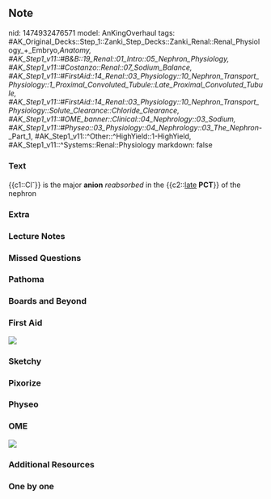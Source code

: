 ## Note
nid: 1474932476571
model: AnKingOverhaul
tags: #AK_Original_Decks::Step_1::Zanki_Step_Decks::Zanki_Renal::Renal_Physiology_+_Embryo,_Anatomy, #AK_Step1_v11::#B&B::19_Renal::01_Intro::05_Nephron_Physiology, #AK_Step1_v11::#Costanzo::Renal::07_Sodium_Balance, #AK_Step1_v11::#FirstAid::14_Renal::03_Physiology::10_Nephron_Transport_Physiology::1_Proximal_Convoluted_Tubule::Late_Proximal_Convoluted_Tubule, #AK_Step1_v11::#FirstAid::14_Renal::03_Physiology::10_Nephron_Transport_Physiology::Solute_Clearance::Chloride_Clearance, #AK_Step1_v11::#OME_banner::Clinical::04_Nephrology::03_Sodium, #AK_Step1_v11::#Physeo::03_Physiology::04_Nephrology::03_The_Nephron_-_Part_1, #AK_Step1_v11::^Other::^HighYield::1-HighYield, #AK_Step1_v11::^Systems::Renal::Physiology
markdown: false

### Text
<div>
  {{c1::Cl<sup>-</sup>}} is the major <b>anion</b>
  <i>reabsorbed</i> in the {{c2::<u>late</u> <b>PCT</b>}} of the
  nephron
</div>

### Extra


### Lecture Notes


### Missed Questions


### Pathoma


### Boards and Beyond


### First Aid
<img src="tmpKDYbwC.png">

### Sketchy


### Pixorize


### Physeo


### OME
<div class="ome-widget">
  <a href=
  "https://onlinemeded.org/spa/nephrology/sodium/acquire?ref=anki"><img src="_OME_AnkiFlashcards_Lesson_1.png"></a>
</div>

### Additional Resources


### One by one

